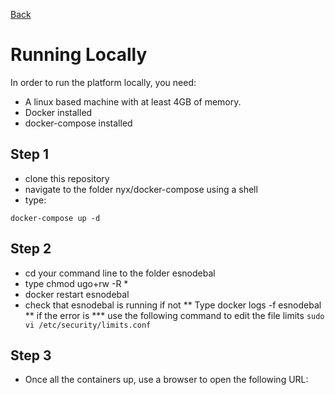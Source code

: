 [Back](README.md)

# Running Locally
In order to run the platform locally, you need:

* A linux based machine with at least 4GB of memory. 
* Docker installed
* docker-compose installed

## Step 1

* clone this repository
* navigate to the folder nyx/docker-compose using a shell
* type:
```shell
docker-compose up -d 
```

## Step 2

* cd your command line to the folder esnodebal
* type chmod ugo+rw -R *
* docker restart esnodebal
* check that esnodebal is running if not
** Type docker logs -f esnodebal
** if the error is 
*** use the following command to edit the file limits
```sudo vi /etc/security/limits.conf```



## Step 3

* Once all the containers up, use a browser to open the following URL:
